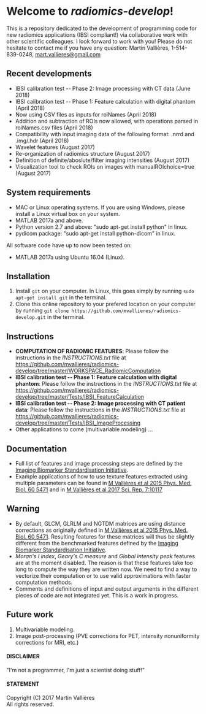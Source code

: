 # Welcome to _radiomics-develop_!

This is a repository dedicated to the development of programming code for new radiomics applications (IBSI compliant!) via collaborative work with other scientific colleagues. I look forward to work with you! Please do not hesitate to contact me if you have any question: Martin Vallières, 1-514-839-0248, mart.vallieres@gmail.com

## Recent developments
- IBSI calibration test -- Phase 2: Image processing with CT data (June 2018)
- IBSI calibration test -- Phase 1: Feature calculation with digital phantom (April 2018)
- Now using CSV files as inputs for roiNames (April 2018)
- Addition and subtraction of ROIs now allowed, with operations parsed in roiNames.csv files (April 2018)
- Compatibility with input imaging data of the following format: .nrrd and .img/.hdr (April 2018)
- Wavelet features (August 2017)
- Re-organization of radiomics structure (August 2017)
- Definition of definite/aboslute/filter imaging intensities (August 2017)
- Visualization tool to check ROIs on images with manualROIchoice=true (August 2017)

## System requirements
- MAC or Linux operating systems. If you are using Windows, please install a Linux virtual box on your system.
- MATLAB 2017a and above.
- Python version 2.7 and above: "sudo apt-get install python" in linux.
- pydicom package: "sudo apt-get install python-dicom" in linux.

All software code have up to now been tested on: 
- MATLAB 2017a using Ubuntu 16.04 (Linux).

## Installation
1. Install `git` on your computer. In Linux, this goes simply by running `sudo apt-get install git` in the terminal.
2. Clone this online repository to your prefered location on your computer by running `git clone https://github.com/mvallieres/radiomics-develop.git` in the terminal. 

## Instructions
- **COMPUTATION OF RADIOMIC FEATURES**: Please follow the instructions in the _INSTRUCTIONS.txt_ file at <https://github.com/mvallieres/radiomics-develop/tree/master/WORKSPACE_RadiomicComputation>
- **IBSI calibration test -- Phase 1: Feature calculation with digital phantom**: Please follow the instructions in the _INSTRUCTIONS.txt_ file at <https://github.com/mvallieres/radiomics-develop/tree/master/Tests/IBSI_FeatureCalculation>
- **IBSI calibration test -- Phase 2: Image processing with CT patient data**: Please follow the instructions in the _INSTRUCTIONS.txt_ file at <https://github.com/mvallieres/radiomics-develop/tree/master/Tests/IBSI_ImageProcessing>
- Other applications to come (multivariable modeling) ...

## Documentation
- Full list of features and image processing steps are defined by the [Imaging Biomarker Standardisation Initiative](https://arxiv.org/abs/1612.07003).
- Example applications of how to use texture features extracted using multiple parameters can be found in [M Vallières et al 2015 Phys. Med. Biol. 60 5471](https://doi.org/10.1088/0031-9155/60/14/5471) and in [M Vallières et al 2017 Sci. Rep. 7:10117](http://dx.doi.org/10.1038/s41598-017-10371-5)

## Warning
- By default, GLCM, GLRLM and NGTDM matrices are using distance corrections as originally defined in [M Vallières et al 2015 Phys. Med. Biol. 60 5471](https://doi.org/10.1088/0031-9155/60/14/5471). Resulting features for these matrices will thus be slightly different from the benchmarked features defined by the [Imaging Biomarker Standardisation Initiative](https://arxiv.org/abs/1612.07003). 
- _Moran's I index_, _Geary's C measure_ and _Global intensity peak_ features  are at the moment disabled. The reason is that these features take too long to compute the way they are written now. We need to find a way to vectorize their computation or to use valid approximations with faster computation methods. 
- Comments and definitions of input and output arguments in the different pieces of code are not integrated yet. This is a work in progress.

## Future work
1. Multivariable modeling.
2. Image post-processing (PVE corrections for PET, intensity nonuniformity corrections for MRI, etc.)

#### DISCLAIMER
"I'm not a programmer, I'm just a scientist doing stuff!"

#### STATEMENT
Copyright (C) 2017  Martin Vallières  
All rights reserved.

